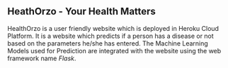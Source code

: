 
## HeathOrzo - Your Health Matters

HealthOrzo is a user friendly website which is deployed in Heroku Cloud Platform. 
It is a website which predicts if a person has a disease or not based on the parameters he/she has entered. The Machine Learning Models used for Prediction are integrated with the website using the web framework name *Flask*. 
